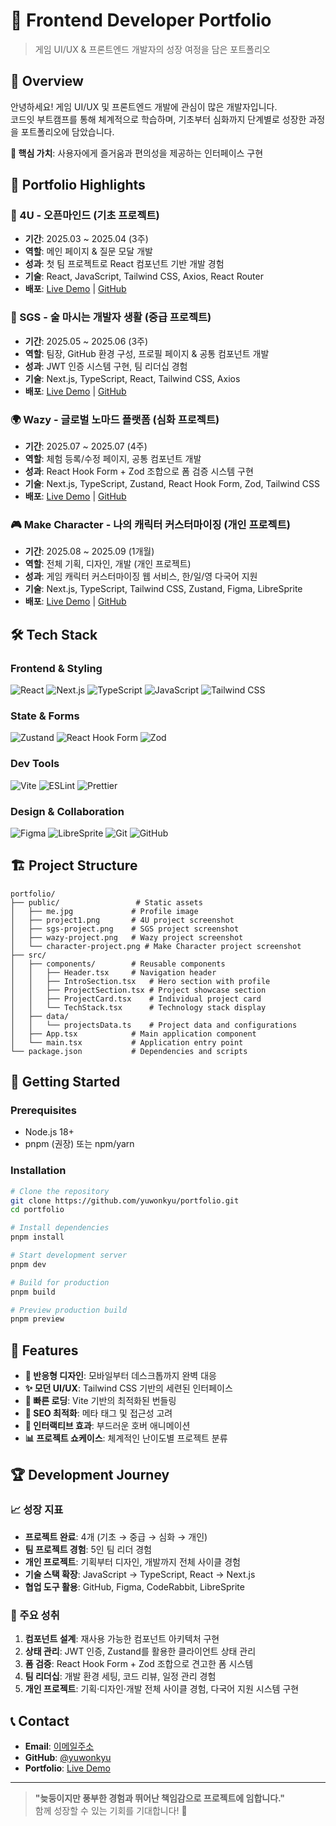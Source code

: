 # 🚀 Frontend Developer Portfolio

> 게임 UI/UX & 프론트엔드 개발자의 성장 여정을 담은 포트폴리오

## 📖 Overview

안녕하세요! 게임 UI/UX 및 프론트엔드 개발에 관심이 많은 개발자입니다.  
코드잇 부트캠프를 통해 체계적으로 학습하며, 기초부터 심화까지 단계별로 성장한 과정을 포트폴리오에 담았습니다.

**🎯 핵심 가치**: 사용자에게 즐거움과 편의성을 제공하는 인터페이스 구현

## 🎨 Portfolio Highlights

### 🌱 4U - 오픈마인드 (기초 프로젝트)

- **기간**: 2025.03 ~ 2025.04 (3주)
- **역할**: 메인 페이지 & 질문 모달 개발
- **성과**: 첫 팀 프로젝트로 React 컴포넌트 기반 개발 경험
- **기술**: React, JavaScript, Tailwind CSS, Axios, React Router
- **배포**: [Live Demo](https://4-u-tau.vercel.app/) | [GitHub](https://github.com/codeit-FE15-4U/4U)

### 🍻 SGS - 술 마시는 개발자 생활 (중급 프로젝트)

- **기간**: 2025.05 ~ 2025.06 (3주)
- **역할**: 팀장, GitHub 환경 구성, 프로필 페이지 & 공통 컴포넌트 개발
- **성과**: JWT 인증 시스템 구현, 팀 리더십 경험
- **기술**: Next.js, TypeScript, React, Tailwind CSS, Axios
- **배포**: [Live Demo](https://sgs-sandy.vercel.app/) | [GitHub](https://github.com/codeit-SGS/SGS)

### 🌍 Wazy - 글로벌 노마드 플랫폼 (심화 프로젝트)

- **기간**: 2025.07 ~ 2025.07 (4주)
- **역할**: 체험 등록/수정 페이지, 공통 컴포넌트 개발
- **성과**: React Hook Form + Zod 조합으로 폼 검증 시스템 구현
- **기술**: Next.js, TypeScript, Zustand, React Hook Form, Zod, Tailwind CSS
- **배포**: [Live Demo](https://codenomad-8itj.vercel.app/) | [GitHub](https://github.com/codeNomad-FE/wazy)

### 🎮 Make Character - 나의 캐릭터 커스터마이징 (개인 프로젝트)

- **기간**: 2025.08 ~ 2025.09 (1개월)
- **역할**: 전체 기획, 디자인, 개발 (개인 프로젝트)
- **성과**: 게임 캐릭터 커스터마이징 웹 서비스, 한/일/영 다국어 지원
- **기술**: Next.js, TypeScript, Tailwind CSS, Zustand, Figma, LibreSprite
- **배포**: [Live Demo](https://make-character-v2.vercel.app/) | [GitHub](https://github.com/yuwonkyu/makeCharacter)

## 🛠 Tech Stack

### Frontend & Styling

![React](https://img.shields.io/badge/React-61DAFB?style=flat-square&logo=react&logoColor=black)
![Next.js](https://img.shields.io/badge/Next.js-000000?style=flat-square&logo=next.js&logoColor=white)
![TypeScript](https://img.shields.io/badge/TypeScript-3178C6?style=flat-square&logo=typescript&logoColor=white)
![JavaScript](https://img.shields.io/badge/JavaScript-F7DF1E?style=flat-square&logo=javascript&logoColor=black)
![Tailwind CSS](https://img.shields.io/badge/Tailwind_CSS-06B6D4?style=flat-square&logo=tailwind-css&logoColor=white)

### State & Forms

![Zustand](https://img.shields.io/badge/Zustand-000000?style=flat-square&logo=zustand&logoColor=white)
![React Hook Form](https://img.shields.io/badge/React_Hook_Form-EC5990?style=flat-square&logo=reacthookform&logoColor=white)
![Zod](https://img.shields.io/badge/Zod-3E67B1?style=flat-square&logo=zod&logoColor=white)

### Dev Tools

![Vite](https://img.shields.io/badge/Vite-646CFF?style=flat-square&logo=vite&logoColor=white)
![ESLint](https://img.shields.io/badge/ESLint-4B32C3?style=flat-square&logo=eslint&logoColor=white)
![Prettier](https://img.shields.io/badge/Prettier-F7B93E?style=flat-square&logo=prettier&logoColor=black)

### Design & Collaboration

![Figma](https://img.shields.io/badge/Figma-F24E1E?style=flat-square&logo=figma&logoColor=white)
![LibreSprite](https://img.shields.io/badge/LibreSprite-4B8BBE?style=flat-square&logo=pixelart&logoColor=white)
![Git](https://img.shields.io/badge/Git-F05032?style=flat-square&logo=git&logoColor=white)
![GitHub](https://img.shields.io/badge/GitHub-181717?style=flat-square&logo=github&logoColor=white)

## 🏗 Project Structure

```
portfolio/
├── public/                 # Static assets
│   ├── me.jpg             # Profile image
│   ├── project1.png       # 4U project screenshot
│   ├── sgs-project.png    # SGS project screenshot
│   ├── wazy-project.png   # Wazy project screenshot
│   └── character-project.png # Make Character project screenshot
├── src/
│   ├── components/        # Reusable components
│   │   ├── Header.tsx     # Navigation header
│   │   ├── IntroSection.tsx   # Hero section with profile
│   │   ├── ProjectSection.tsx # Project showcase section
│   │   ├── ProjectCard.tsx    # Individual project card
│   │   └── TechStack.tsx      # Technology stack display
│   ├── data/
│   │   └── projectsData.ts    # Project data and configurations
│   ├── App.tsx            # Main application component
│   └── main.tsx           # Application entry point
└── package.json           # Dependencies and scripts
```

## 🚀 Getting Started

### Prerequisites

- Node.js 18+
- pnpm (권장) 또는 npm/yarn

### Installation

```bash
# Clone the repository
git clone https://github.com/yuwonkyu/portfolio.git
cd portfolio

# Install dependencies
pnpm install

# Start development server
pnpm dev

# Build for production
pnpm build

# Preview production build
pnpm preview
```

## 🎨 Features

- **🎯 반응형 디자인**: 모바일부터 데스크톱까지 완벽 대응
- **✨ 모던 UI/UX**: Tailwind CSS 기반의 세련된 인터페이스
- **🚀 빠른 로딩**: Vite 기반의 최적화된 번들링
- **📱 SEO 최적화**: 메타 태그 및 접근성 고려
- **🎨 인터랙티브 효과**: 부드러운 호버 애니메이션
- **📊 프로젝트 쇼케이스**: 체계적인 난이도별 프로젝트 분류

## 🏆 Development Journey

### 📈 성장 지표

- **프로젝트 완료**: 4개 (기초 → 중급 → 심화 → 개인)
- **팀 프로젝트 경험**: 5인 팀 리더 경험
- **개인 프로젝트**: 기획부터 디자인, 개발까지 전체 사이클 경험
- **기술 스택 확장**: JavaScript → TypeScript, React → Next.js
- **협업 도구 활용**: GitHub, Figma, CodeRabbit, LibreSprite

### 🎯 주요 성취

1. **컴포넌트 설계**: 재사용 가능한 컴포넌트 아키텍처 구현
2. **상태 관리**: JWT 인증, Zustand를 활용한 클라이언트 상태 관리
3. **폼 검증**: React Hook Form + Zod 조합으로 견고한 폼 시스템
4. **팀 리더십**: 개발 환경 세팅, 코드 리뷰, 일정 관리 경험
5. **개인 프로젝트**: 기획·디자인·개발 전체 사이클 경험, 다국어 지원 시스템 구현

## 📞 Contact

- **Email**: [이메일주소](duck01777@naver.com)
- **GitHub**: [@yuwonkyu](https://github.com/yuwonkyu)
- **Portfolio**: [Live Demo](https://your-portfolio-url.com)

---

> **"늦둥이지만 풍부한 경험과 뛰어난 책임감으로 프로젝트에 임합니다."**  
> 함께 성장할 수 있는 기회를 기대합니다! 🚀
